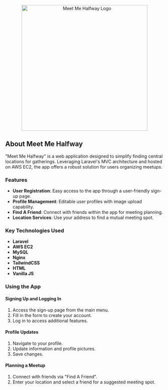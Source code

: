 <p align="center">
    <a href="https://meet-me-halfway.com" target="_blank">
        <img src="https://meet-me-halfway.com/favicon.ico" width="400" alt="Meet Me Halfway Logo">
    </a>
</p>

## About Meet Me Halfway

"Meet Me Halfway" is a web application designed to simplify finding central locations for gatherings. Leveraging Laravel's MVC architecture and hosted on AWS EC2, the app offers a robust solution for users organizing meetups.

### Features

- **User Registration**: Easy access to the app through a user-friendly sign-up page.
- **Profile Management**: Editable user profiles with image upload capability.
- **Find A Friend**: Connect with friends within the app for meeting planning.
- **Location Services**: Use your address to find a mutual meeting spot.

### Key Technologies Used

- **Laravel**
- **AWS EC2**
- **MySQL**
- **Nginx**
- **TailwindCSS**
- **HTML**
- **Vanilla JS**

### Using the App

#### Signing Up and Logging In

1. Access the sign-up page from the main menu.
2. Fill in the form to create your account.
3. Log in to access additional features.

#### Profile Updates

1. Navigate to your profile.
2. Update information and profile pictures.
3. Save changes.

#### Planning a Meetup

1. Connect with friends via "Find A Friend".
2. Enter your location and select a friend for a suggested meeting spot.

